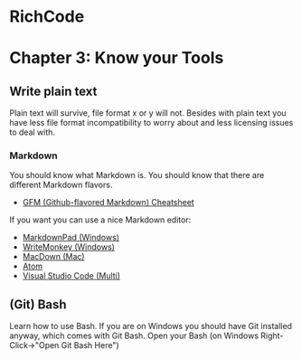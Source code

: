 # RichCode
# Chapter 3: Know your Tools

## Write plain text
Plain text will survive, file format x or y will not. Besides with plain text you have less file format incompatibility to worry about and less licensing issues to deal with.

### Markdown

You should know what Markdown is. You should know that there are different Markdown flavors.

* [GFM (Github-flavored Markdown) Cheatsheet](https://github.com/adam-p/markdown-here/wiki/Markdown-Cheatsheet)

If you want you can use a nice Markdown editor:

* [MarkdownPad (Windows)](http://markdownpad.com/)
* [WriteMonkey (Windows)](http://writemonkey.com/index.php)
* [MacDown (Mac)](http://macdown.uranusjr.com/)
* [Atom](https://atom.io/)
* [Visual Studio Code (Multi)](https://code.visualstudio.com/Download)

## (Git) Bash
Learn how to use Bash. If you are on Windows you should have Git installed anyway, which comes with Git Bash. Open your Bash (on Windows Right-Click->"Open Git Bash Here")
